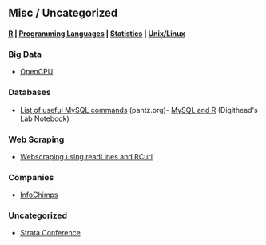 ## Misc / Uncategorized

#### [R](https://github.com/evmo/DataScienceResources/blob/master/R.md) | [Programming Languages](https://github.com/evmo/DataScienceResources/blob/master/ProgLangs.md) | [Statistics](https://github.com/evmo/DataScienceResources/blob/master/Statistics.md) | [Unix/Linux](https://github.com/evmo/DataScienceResources/blob/master/UnixLinux.md)

### Big Data

- [OpenCPU](https://www.opencpu.org/)

### Databases

- [List of useful MySQL commands](http://www.pantz.org/software/mysql/mysqlcommands.html)  (pantz.org)- [MySQL and R](http://digitheadslabnotebook.blogspot.com/2011/08/mysql-and-r.html) (Digithead's Lab Notebook)

### Web Scraping

- [Webscraping using readLines and RCurl](http://www.programmingr.com/content/webscraping-using-readlines-and-rcurl/)

### Companies

- [InfoChimps](http://www.infochimps.com/)

### Uncategorized

- [Strata Conference](http://strataconf.com/)


